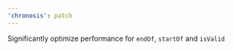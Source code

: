```yaml
---
'chronosis': patch
---
```


Significantly optimize performance for `endOf`, `startOf` and `isValid`

